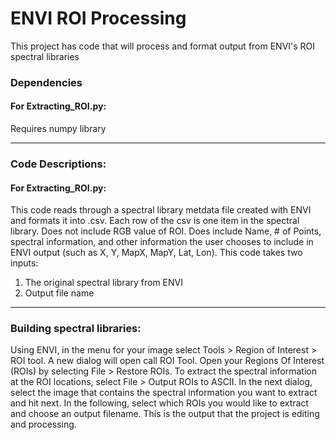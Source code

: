 # ENVI ROI Processing

This project has code that will process and format output from ENVI's ROI spectral libraries

### Dependencies
#### For Extracting_ROI.py:
Requires numpy library

---
### Code Descriptions:
#### For Extracting_ROI.py:
This code reads through a spectral library metdata file created with ENVI and formats it into .csv.
Each row of the csv is one item in the spectral library. Does not include RGB value of ROI.
Does include Name, # of Points, spectral information, and other information the user chooses to include in ENVI output
(such as X, Y, MapX, MapY, Lat, Lon).
This code takes two inputs:
1. The original spectral library from ENVI
2. Output file name
---
### Building spectral libraries:
Using ENVI, in the menu for your image select Tools > Region of Interest > ROI tool. A new dialog will open call ROI Tool.
Open your Regions Of Interest (ROIs) by selecting File > Restore ROIs. To extract the spectral information at the ROI locations, select 
File > Output ROIs to ASCII. In the next dialog, select the image that contains the spectral information you want to extract and hit next.
In the following, select which ROIs you would like to extract and choose an output filename. This is the output that the project is editing
and processing. 